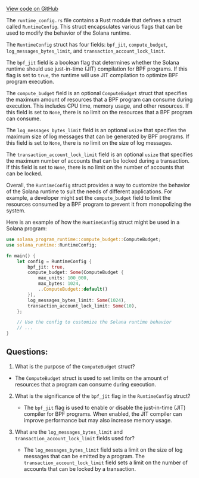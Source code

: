 
[View code on GitHub](https://github.com/solana-labs/solana/blob/master/runtime/src/runtime_config.rs)

The `runtime_config.rs` file contains a Rust module that defines a struct called `RuntimeConfig`. This struct encapsulates various flags that can be used to modify the behavior of the Solana runtime. 

The `RuntimeConfig` struct has four fields: `bpf_jit`, `compute_budget`, `log_messages_bytes_limit`, and `transaction_account_lock_limit`. 

The `bpf_jit` field is a boolean flag that determines whether the Solana runtime should use just-in-time (JIT) compilation for BPF programs. If this flag is set to `true`, the runtime will use JIT compilation to optimize BPF program execution. 

The `compute_budget` field is an optional `ComputeBudget` struct that specifies the maximum amount of resources that a BPF program can consume during execution. This includes CPU time, memory usage, and other resources. If this field is set to `None`, there is no limit on the resources that a BPF program can consume. 

The `log_messages_bytes_limit` field is an optional `usize` that specifies the maximum size of log messages that can be generated by BPF programs. If this field is set to `None`, there is no limit on the size of log messages. 

The `transaction_account_lock_limit` field is an optional `usize` that specifies the maximum number of accounts that can be locked during a transaction. If this field is set to `None`, there is no limit on the number of accounts that can be locked. 

Overall, the `RuntimeConfig` struct provides a way to customize the behavior of the Solana runtime to suit the needs of different applications. For example, a developer might set the `compute_budget` field to limit the resources consumed by a BPF program to prevent it from monopolizing the system. 

Here is an example of how the `RuntimeConfig` struct might be used in a Solana program:

```rust
use solana_program_runtime::compute_budget::ComputeBudget;
use solana_runtime::RuntimeConfig;

fn main() {
    let config = RuntimeConfig {
        bpf_jit: true,
        compute_budget: Some(ComputeBudget {
            max_units: 100_000,
            max_bytes: 1024,
            ..ComputeBudget::default()
        }),
        log_messages_bytes_limit: Some(1024),
        transaction_account_lock_limit: Some(10),
    };

    // Use the config to customize the Solana runtime behavior
    // ...
}
```
## Questions: 
 1. What is the purpose of the `ComputeBudget` struct?
   - The `ComputeBudget` struct is used to set limits on the amount of resources that a program can consume during execution.

2. What is the significance of the `bpf_jit` flag in the `RuntimeConfig` struct?
   - The `bpf_jit` flag is used to enable or disable the just-in-time (JIT) compiler for BPF programs. When enabled, the JIT compiler can improve performance but may also increase memory usage.

3. What are the `log_messages_bytes_limit` and `transaction_account_lock_limit` fields used for?
   - The `log_messages_bytes_limit` field sets a limit on the size of log messages that can be emitted by a program. The `transaction_account_lock_limit` field sets a limit on the number of accounts that can be locked by a transaction.